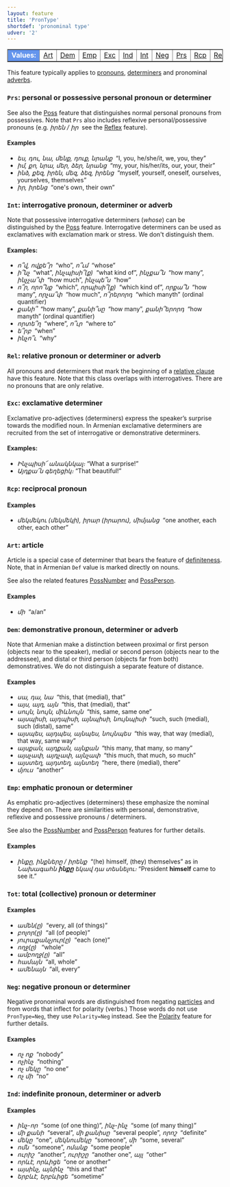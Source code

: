 ```yaml
---
layout: feature
title: 'PronType'
shortdef: 'pronominal type'
udver: '2'
---
```


<table class="typeindex" border="1">
<tr>
  <td style="background-color:cornflowerblue;color:white"><strong>Values:</strong> </td>
  <td><a href="#Art">Art</a></td>
  <td><a href="#Dem">Dem</a></td>
  <td><a href="#Emp">Emp</a></td>
  <td><a href="#Exc">Exc</a></td>
  <td><a href="#Ind">Ind</a></td>
  <td><a href="#Int">Int</a></td>
  <td><a href="#Neg">Neg</a></td>
  <td><a href="#Prs">Prs</a></td>
  <td><a href="#Rcp">Rcp</a></td>
  <td><a href="#Rel">Rel</a></td>
  <td><a href="#Tot">Tot</a></td>
</tr>
</table>

This feature typically applies to [pronouns](PRON),
[determiners](DET) and pronominal [adverbs](ADV).

### <a name="Prs">`Prs`</a>: personal or possessive personal pronoun or determiner

See also the [Poss]() feature that distinguishes normal personal
pronouns from possessives. Note that `Prs` also includes reflexive
personal/possessive pronouns (e.g. _իրեն / իր&nbsp;_ see the
[Reflex]() feature).

#### Examples

* _ես, դու, նա, մենք, դուք, նրանք&nbsp;_ “I, you, he/she/it, we, you, they”
* _իմ, քո, նրա, մեր, ձեր, նրանց&nbsp;_ “my, your, his/her/its, our, your, their”
* _ինձ, քեզ, իրեն, մեզ, ձեզ, իրենց&nbsp;_ “myself, yourself, oneself, ourselves, yourselves, themselves”
* _իր, իրենց&nbsp;_ “one's own, their own”

### <a name="Int">`Int`</a>: interrogative pronoun, determiner or adverb

Note that possessive interrogative determiners (_whose_) can be distinguished by the [Poss]() feature. Interrogative determiners can be used as exclamatives with exclamation mark or stress. We don't distinguish them.

#### Examples: 

* _ո՞վ, ովքե՞ր&nbsp;_ “who”, _ո՞ւմ&nbsp;_ “whose”
* _ի՞նչ&nbsp;_ “what”, _ինչպիսի՞(ք)&nbsp;_ “what kind of”, _ինչքա՞ն&nbsp;_ “how many”, _ինչչա՞փ&nbsp;_ “how much”, _ինչպե՞ս&nbsp;_ “how”
* _ո՞ր, որո՞նք&nbsp;_ “which”, _որպիսի՞(ք)&nbsp;_ “which kind of”, _որքա՞ն&nbsp;_ “how many”, _որչա՞փ&nbsp;_ “how much”, _ո՞րերորդ&nbsp;_ “which manyth” (ordinal quantifier)
* _քանի՞&nbsp;_ “how many”, _քանի՞սը&nbsp;_ “how many”, _քանի՞երորդ&nbsp;_ “how manyth” (ordinal quantifier)
* _որտե՞ղ&nbsp;_ “where”, _ո՞ւր&nbsp;_ “where to”
* _ե՞րբ&nbsp;_ “when”
* _ինչո՞ւ&nbsp;_ “why”

### <a name="Rel">`Rel`</a>: relative pronoun or determiner or adverb

All pronouns and determiners that mark the beginning of a [relative clause](acl:relcl) have this feature. Note that this class overlaps with interrogatives. There are no pronouns that are only relative.

### <a name="Exc">`Exc`</a>: exclamative determiner

Exclamative pro-adjectives (determiners) express the speaker’s surprise towards
the modified noun. In Armenian exclamative determiners are recruited from the set of interrogative or demonstrative determiners.

#### Examples:

* _Ինչպիսի՜ անակնկալ։_ “What a surprise!”
* _Այդքա՜ն գեղեցիկ։_ “That beautiful!”

### <a name="Rcp">`Rcp`</a>: reciprocal pronoun

#### Examples

* _մեկմեկու (մեկմեկի), իրար (իրարու), միմյանց&nbsp;_ “one another, each other, each other”

### <a name="Art">`Art`</a>: article

Article is a special case of determiner that bears the feature of
[definiteness](Definite). Note, that in Armenian `Def` value is marked directly on nouns.

See also the related features [PossNumber]() and [PossPerson]().

#### Examples

* _մի&nbsp;_ “a/an”

### <a name="Dem">`Dem`</a>: demonstrative pronoun, determiner or adverb

Note that Armenian make a distinction between proximal or first person (objects near to the speaker), medial or second person (objects near to the addressee), and distal or third person (objects far from both) demonstratives. We do not distinguish a separate feature of distance.

#### Examples

* _սա, դա, նա&nbsp;_ “this, that (medial), that”
* _այս, այդ, այն&nbsp;_ “this, that (medial), that”
* _սույն, նույն, միևնույն&nbsp;_ “this, same, same one”
* _այսպիսի, այդպիսի, այնպիսի, նույնպիսի&nbsp;_ “such, such (medial), such (distal), same”
* _այսպես, այդպես, այնպես, նույնպես&nbsp;_ “this way, that way (medial), that way, same way”
* _այսքան, այդքան, այնքան&nbsp;_ “this many, that many, so many”
* _այսչափ, այդչափ, այնչափ&nbsp;_ “this much, that much, so much”
* _այստեղ, այդտեղ, այնտեղ&nbsp;_ “here, there (medial), there”
* _մյուս&nbsp;_ “another”

### <a name="Emp">`Emp`</a>: emphatic pronoun or determiner

As emphatic pro-adjectives (determiners) these emphasize the nominal they depend on. There are similarities with personal, demonstrative, reflexive and possessive pronouns / determiners.

See also the [PossNumber]() and [PossPerson]() features for further details.

#### Examples

* _ինքը, ինքները / իրենք&nbsp;_ “(he) himself, (they) themselves” as in _Նախագահն <b>ինքը</b> եկավ դա տեսնելու։_ “President <b>himself</b> came to see it.”

### <a name="Tot">`Tot`</a>: total (collective) pronoun or determiner

#### Examples

* _ամեն(ը)&nbsp;_ “every, all (of things)”
* _բոլոր(ը)&nbsp;_ “all (of people)”
* _յուրաքանչյուր(ը)&nbsp;_ “each (one)”
* _ողջ(ը) &nbsp;_ “whole”
* _ամբողջ(ը)&nbsp;_ “all”
* _համայն&nbsp;_ “all, whole”
* _ամենայն&nbsp;_ “all, every”

### <a name="Neg">`Neg`</a>: negative pronoun or determiner

Negative pronominal words are distinguished from negating [particles](PART) and from words that inflect for polarity (verbs.) Those words do not use `PronType=Neg`, they use `Polarity=Neg` instead. See the [Polarity](Polarity) feature for further details.

#### Examples

* _ոչ ոք&nbsp;_ “nobody”
* _ոչինչ&nbsp;_ “nothing”
* _ոչ մեկը&nbsp;_ “no one”
* _ոչ մի&nbsp;_ “no”

### <a name="Ind">`Ind`</a>: indefinite pronoun, determiner or adverb

#### Examples

* _ինչ-որ&nbsp;_ “some (of one thing)”, _ինչ-ինչ&nbsp;_ “some (of many thing)”
* _մի քանի&nbsp;_ “several”, _մի քանիսը&nbsp;_ “several people”, _որոշ&nbsp;_ “definite”
* _մեկը&nbsp;_ “one”, _մեկնումեկը&nbsp;_ “someone”, _մի&nbsp;_ “some, several”
* _ոմն&nbsp;_ “someone”, _ոմանք&nbsp;_ “some people”
* _ուրիշ&nbsp;_ “another”, _ուրիշը&nbsp;_ “another one”, _այլ&nbsp;_ “other”
* _որևէ, որևիցե&nbsp;_ “one or another”
* _այսինչ, այնինչ&nbsp;_ “this and that”
* _երբևէ, երբևիցե&nbsp;_ “sometime”
